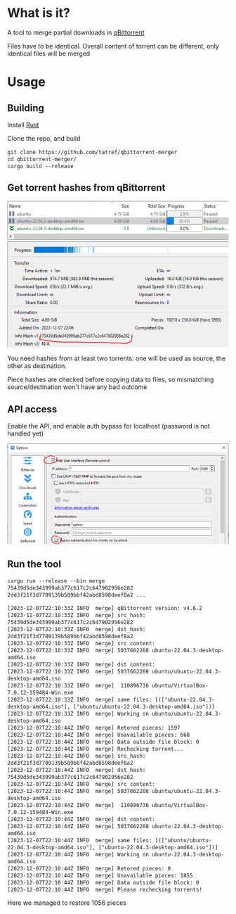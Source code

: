 # What is it?

A tool to merge partial downloads in [qBittorrent](https://www.qbittorrent.org/)

Files have to be identical. Overall content of torrent can be different, only identical files will be merged

# Usage
## Building
Install [Rust](https://www.rust-lang.org/)

Clone the repo, and build

```
git clone https://github.com/tatref/qbittorrent-merger
cd qbittorrent-merger/
cargo build --release
```

## Get torrent hashes from qBittorrent

![qbittorrent_hash](doc/qbittorrent_hash.PNG)

You need hashes from at least two torrents: one will be used as source, the other as destination.

Piece hashes are checked before copying data to files, so mismatching source/destination won't have any bad outcome

## API access

Enable the API, and enable auth bypass for localhost (password is not handled yet)

![qbittorrent_api](doc/qbittorrent_api.PNG)

## Run the tool

```
cargo run --release --bin merge 75439d5de343999ab377c617c2c647902956e282 2dd3f21f3d7709139b589bbf42abd8598deef8a2 ...
```

```
[2023-12-07T22:10:33Z INFO  merge] qBittorrent version: v4.6.2
[2023-12-07T22:10:33Z INFO  merge] src_hash: 75439d5de343999ab377c617c2c647902956e282
[2023-12-07T22:10:33Z INFO  merge] dst_hash: 2dd3f21f3d7709139b589bbf42abd8598deef8a2
[2023-12-07T22:10:33Z INFO  merge] src content:
[2023-12-07T22:10:33Z INFO  merge] 5037662208 ubuntu-22.04.3-desktop-amd64.iso
[2023-12-07T22:10:33Z INFO  merge] dst content:
[2023-12-07T22:10:33Z INFO  merge] 5037662208 ubuntu/ubuntu-22.04.3-desktop-amd64.iso
[2023-12-07T22:10:33Z INFO  merge]  110896736 ubuntu/VirtualBox-7.0.12-159484-Win.exe
[2023-12-07T22:10:33Z INFO  merge] same files: [(["ubuntu-22.04.3-desktop-amd64.iso"], ["ubuntu/ubuntu-22.04.3-desktop-amd64.iso"])]
[2023-12-07T22:10:33Z INFO  merge] Working on ubuntu/ubuntu-22.04.3-desktop-amd64.iso
[2023-12-07T22:10:44Z INFO  merge] Retored pieces: 1597
[2023-12-07T22:10:44Z INFO  merge] Unavailable pieces: 668
[2023-12-07T22:10:44Z INFO  merge] Data outside file block: 0
[2023-12-07T22:10:44Z INFO  merge] Rechecking torrent...
[2023-12-07T22:10:44Z INFO  merge] src_hash: 2dd3f21f3d7709139b589bbf42abd8598deef8a2
[2023-12-07T22:10:44Z INFO  merge] dst_hash: 75439d5de343999ab377c617c2c647902956e282
[2023-12-07T22:10:44Z INFO  merge] src content:
[2023-12-07T22:10:44Z INFO  merge] 5037662208 ubuntu/ubuntu-22.04.3-desktop-amd64.iso
[2023-12-07T22:10:44Z INFO  merge]  110896736 ubuntu/VirtualBox-7.0.12-159484-Win.exe
[2023-12-07T22:10:44Z INFO  merge] dst content:
[2023-12-07T22:10:44Z INFO  merge] 5037662208 ubuntu-22.04.3-desktop-amd64.iso
[2023-12-07T22:10:44Z INFO  merge] same files: [(["ubuntu/ubuntu-22.04.3-desktop-amd64.iso"], ["ubuntu-22.04.3-desktop-amd64.iso"])]
[2023-12-07T22:10:44Z INFO  merge] Working on ubuntu-22.04.3-desktop-amd64.iso
[2023-12-07T22:10:44Z INFO  merge] Retored pieces: 0
[2023-12-07T22:10:44Z INFO  merge] Unavailable pieces: 1855
[2023-12-07T22:10:44Z INFO  merge] Data outside file block: 0
[2023-12-07T22:10:44Z INFO  merge] Please rechecking torrents!
```

Here we managed to restore 1056 pieces